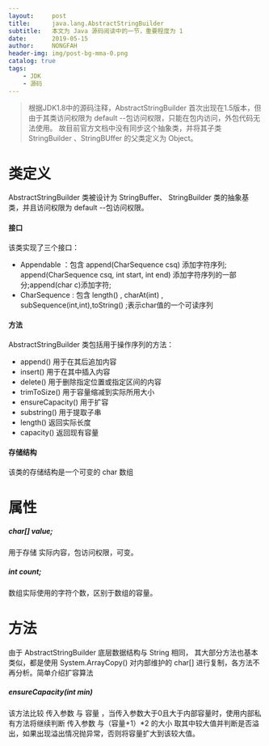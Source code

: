 ```yaml
---
layout:     post
title:      java.lang.AbstractStringBuilder
subtitle:   本文为 Java 源码阅读中的一节，重要程度为 1 
date:       2019-05-15
author:     NONGFAH
header-img: img/post-bg-mma-0.png
catalog: true
tags:
    - JDK
    - 源码
---
```

> 根据JDK1.8中的源码注释，AbstractStringBuilder 首次出现在1.5版本，但由于其类访问权限为 default --包访问权限，只能在包内访问，外包代码无法使用。
故目前官方文档中没有同步这个抽象类，并将其子类 StringBuilder 、StringBUffer 的父类定义为 Object。

# 类定义  
AbstractStringBuilder 类被设计为 StringBuffer、 StringBuilder 类的抽象基类，并且访问权限为 default --包访问权限。  
#### 接口  
该类实现了三个接口：
- Appendable ：包含 append(CharSequence csq) 添加字符序列; append(CharSequence csq, int start, int end) 添加字符序列的一部分;append(char c)添加字符;  
- CharSequence : 包含 length() , charAt(int) , subSequence(int,int),toString() ;表示char值的一个可读序列

#### 方法  
AbstractStringBuilder 类包括用于操作序列的方法：
- append() 用于在其后追加内容
- insert() 用于在其中插入内容
- delete() 用于删除指定位置或指定区间的内容
- trimToSize() 用于容量缩减到实际所用大小
- ensureCapacity() 用于扩容
- substring() 用于提取子串
- length() 返回实际长度
- capacity() 返回现有容量

#### 存储结构  
该类的存储结构是一个可变的 char 数组
# 属性  

##### char[] value;
用于存储 实际内容，包访问权限，可变。  
##### int count;
数组实际使用的字符个数，区别于数组的容量。


# 方法

由于 AbstractStringBuilder 底层数据结构与 String 相同， 其大部分方法也基本类似，都是使用 System.ArrayCopy() 对内部维护的
char[] 进行复制，各方法不再分析。简单介绍扩容算法

##### ensureCapacity(int min)
该方法比较 传入参数 与 容量 ，当传入参数大于0且大于内部容量时，使用内部私有方法将继续判断 传入参数 与（容量+1）*2 的大小
取其中较大值并判断是否溢出，如果出现溢出情况抛异常，否则将容量扩大到该较大值。

